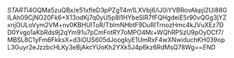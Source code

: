 $START$i4OQMa5zuQBx/e51xfleD3pPZgT4m1LXVbj6/iJ0iYVBRovAkpji2UI88GILAh09CjNO20Fk6+X13odKj7q0yU5p8l1HYbeSlR7fFQHgdeiE5r90vQGg3jYZxnjOULoVym2VM+nv0KBHUlToR/TblmNHbtF9DuRlTrnozHmc4kJVuXEz7DD0Yvgo1aKbRds9j2qYm91u7pCmFntRY7oMPO4Mr+WQhRPSzU9pOyDCf7/MBSL8C1yFm6FkksX+d3iOUS605dJoogkyE1UmRxF4wXNwiduchKH039opL3Guyr2eJzzbcHLKy3eBjAkcYUoKh2YXk5J4p6kz6RdMsQ78Wg==$END$